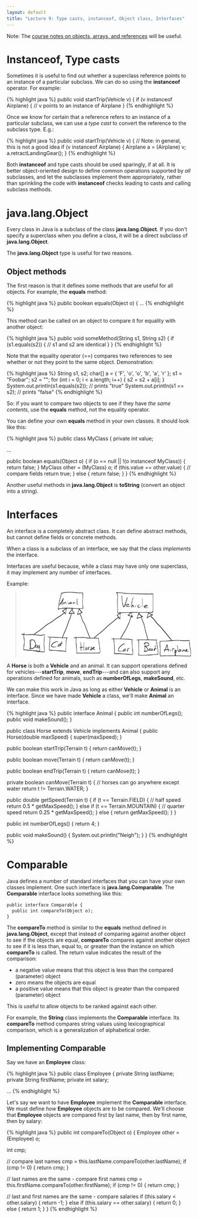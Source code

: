 ```yaml
---
layout: default
title: "Lecture 9: Type casts, instanceof, Object class, Interfaces"
---
```


Note: The [course notes on objects, arrays, and references](../notes/objectsArraysReferences.html) will be useful.

Instanceof, Type casts
======================

Sometimes it is useful to find out whether a superclass reference points to an instance of a particular subclass. We can do so using the **instanceof** operator. For example:

{% highlight java %}
public void startTrip(Vehicle v) {
  if (v instanceof Airplane) {
    // v points to an instance of Airplane
  }
{% endhighlight %}

Once we know for certain that a reference refers to an instance of a particular subclass, we can use a *type cast* to convert the reference to the subclass type. E.g.:

{% highlight java %}
public void startTrip(Vehicle v) {
  // Note: in general, this is not a good idea
  if (v instanceof Airplane) {
    Airplane a = (Airplane) v;
    a.retractLandingGear();
  }
{% endhighlight %}

Both **instanceof** and type casts should be used sparingly, if at all. It is better object-oriented design to define common operations supported by *all* subclasses, and let the subclasses implement them appropriately, rather than sprinkling the code with **instanceof** checks leading to casts and calling subclass methods.

java.lang.Object
================

Every class in Java is a subclass of the class **java.lang.Object**. If you don't specify a superclass when you define a class, it will be a direct subclass of **java.lang.Object**.

The **java.lang.Object** type is useful for two reasons.

Object methods
--------------

The first reason is that it defines some methods that are useful for all objects. For example, the **equals** method:

{% highlight java %}
public boolean equals(Object o) {
  ...
{% endhighlight %}

This method can be called on an object to compare it for equality with another object:

{% highlight java %}
public void someMethod(String s1, String s2) {
  if (s1.equals(s2)) {
     // s1 and s2 are identical
  }
}
{% endhighlight %}

Note that the equality operator (==) compares two references to see whether or not they point to the same object. Demonstration:

{% highlight java %}
String s1, s2;
char[] a = { 'F', 'o', 'o', 'b', 'a', 'r' };
s1 = "Foobar";
s2 = "";
for (int i = 0; i < a.length; i++) {
  s2 = s2 + a[i];
}
System.out.println(s1.equals(s2)); // prints "true"
System.out.println(s1 == s2);      // prints "false"
{% endhighlight %}

So: if you want to compare two objects to see if they have *the same contents*, use the **equals** method, not the equality operator.

You can define your own **equals** method in your own classes. It should look like this:

{% highlight java %}
public class MyClass {
  private int value;

  ...

  public boolean equals(Object o) {
    if (o == null || !(o instanceof MyClass)) {
      return false;
    }
    MyClass other = (MyClass) o;
    if (this.value == other.value) { // compare fields
      return true;
    } else {
      return false;
    }
  }
{% endhighlight %}

Another useful methods in **java.lang.Object** is **toString** (convert an object into a string).

Interfaces
==========

An interface is a completely abstract class. It can define abstract methods, but cannot define fields or concrete methods.

When a class is a subclass of an interface, we say that the class *implements* the interface.

Interfaces are useful because, while a class may have only one superclass, it may implement any number of interfaces.

Example:

> ![image](figures/ifaceExample.png)

A **Horse** is both a **Vehicle** and an animal. It can support operations defined for vehicles---**startTrip**, **move**, **endTrip**---and can also support any operations defined for animals, such as **numberOfLegs**, **makeSound**, etc.

We can make this work in Java as long as either **Vehicle** or **Animal** is an interface. Since we have made **Vehicle** a class, we'll make **Animal** an interface.

{% highlight java %}
public interface Animal {
  public int numberOfLegs();
  public void makeSound();
}

public class Horse extends Vehicle implements Animal {
  public Horse(double maxSpeed) {
    super(maxSpeed);
  }

  public boolean startTrip(Terrain t) {
    return canMove(t);
  }

  public boolean move(Terrain t) {
    return canMove(t);
  }

  public boolean endTrip(Terrain t) {
    return canMove(t);
  }

  private boolean canMove(Terrain t) {
    // horses can go anywhere except water
    return t != Terrain.WATER;
  }

  public double getSpeed(Terrain t) {
    if (t == Terrain.FIELD) {
      // half speed
      return 0.5 * getMaxSpeed();
    } else if (t == Terrain.MOUNTAIN) {
      // quarter speed
      return 0.25 * getMaxSpeed();
    } else {
      return getMaxSpeed();
    }
  }

  public int numberOfLegs() {
    return 4;
  }

  public void makeSound() {
    System.out.println("Neigh");
  }
}
{% endhighlight %}

Comparable
==========

Java defines a number of standard interfaces that you can have your own classes implement. One such interface is **java.lang.Comparable**. The **Comparable** interface looks something like this:

    public interface Comparable {
      public int compareTo(Object o);
    }

The **compareTo** method is similar to the **equals** method defined in **java.lang.Object**, except that instead of comparing against another object to see if the objects are equal, **compareTo** compares against another object to see if it is less than, equal to, or greater than the instance on which **compareTo** is called. The return value indicates the result of the comparison:

-   a negative value means that this object is less than the compared (parameter) object
-   zero means the objects are equal
-   a positive value means that this object is greater than the compared (parameter) object

This is useful to allow objects to be ranked against each other.

For example, the **String** class implements the **Comparable** interface. Its **compareTo** method compares string values using lexicographical comparison, which is a generalization of alphabetical order.

Implementing Comparable
-----------------------

Say we have an **Employee** class:

{% highlight java %}
public class Employee {
  private String lastName;
  private String firstName;
  private int salary;

  ...
{% endhighlight %}

Let's say we want to have **Employee** implement the **Comparable** interface. We must define *how* **Employee** objects are to be compared. We'll choose that **Employee** objects are compared first by last name, then by first name, then by salary:

{% highlight java %}
public int compareTo(Object o) {
  Employee other = (Employee) o;

  int cmp;

  // compare last names
  cmp = this.lastName.compareTo(other.lastName);
  if (cmp != 0) {
    return cmp;
  }

  // last names are the same - compare first names
  cmp = this.firstName.compareTo(other.firstName);
  if (cmp != 0) {
    return cmp;
  }

  // last and first names are the same - compare salaries
  if (this.salary < other.salary) {
    return -1;
  } else if (this.salary == other.salary) {
    return 0;
  } else {
    return 1;
  }
}
{% endhighlight %}
